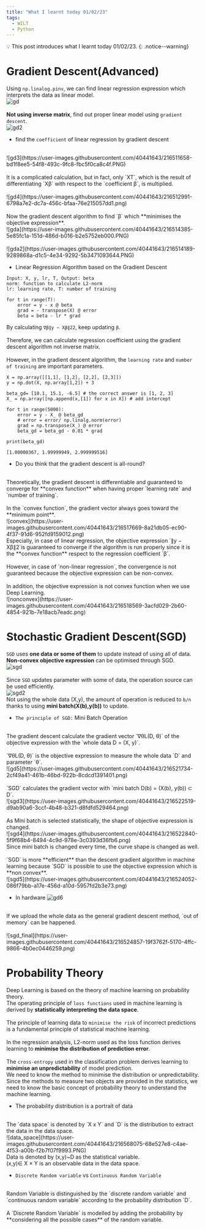 ```yaml
---
title: "What I learnt today 01/02/23"
tags:
  - WILT
  - Python
---
```

💡 This post introduces what I learnt today 01/02/23.
{: .notice--warning}
# Gradient Descent(Advanced)
Using `np.linalog.pinv`, we can find linear regression expression which interprets the data as linear model.
<br>
![gd](https://user-images.githubusercontent.com/40441643/216510956-01f5eb18-ba93-4ddb-ac29-c578cf557ef0.png)
<br>
<br>
**Not using inverse matrix**, find out proper linear model using `gradient descent`.
<br>
![gd2](https://user-images.githubusercontent.com/40441643/216511266-f654deed-1ba2-48b1-af06-ea4d2fdf4873.png)
- find the `coefficient` of linear regression by gradient descent
<br>
![gd3](https://user-images.githubusercontent.com/40441643/216511658-bd1f8ee5-54f8-493c-9fc8-fbc5f0ca8c4f.PNG)
<br>
<br>
It is a complicated calculation, but in fact, only `XT`, which is the result of differentiating `Xβ` with respect to the `coefficient β`, is multiplied.
<br>
<br>
![gd4](https://user-images.githubusercontent.com/40441643/216512991-6798a7e2-dc7a-456c-bfaa-76e215057dd1.png)
<br>
<br>
Now the gradient descent algorithm to find `β` which **minimises the objective expression**.
<br>
![gda](https://user-images.githubusercontent.com/40441643/216514385-5e85fc1a-151d-486d-b016-b2e5752eb000.PNG)
<br>
<br>
![gda2](https://user-images.githubusercontent.com/40441643/216514189-9289868a-d1c5-4e34-9292-5b3471093644.PNG)

- Linear Regression Algorithm based on the Gradient Descent

```
Input: X, y, lr, T, Output: beta
norm: function to calculate L2-norm
lr: learning rate, T: number of training

for t in range(T):
    error = y - x @ beta
    grad = - transpose(X) @ error
    beta = beta - lr * grad
```
By calculating `∇β∥y − Xβ∥22`, keep updating `β`.
<br>
<br>
Therefore, we can calculate regression coefficient using the gradient descent algorithm not inverse matrix.
<br>
<br>
However, in the gradient descent algorithm, the `learning rate` and `number of training` are important parameters.
```
X = np.array([[1,1], [1,2], [2,2], [2,3]])
y = np.dot(X, np.array[1,2]) + 3

beta_gd= [10.1, 15.1, -6.5] # the correct answer is [1, 2, 3]
X_ = np.array([np.append(x,[1]) for x in X]) # add intercept

for t in range(5000):
    error = y - X_ @ beta_gd
    # error = error/ np.linalg.norm(error)
    grad = np.transpose(X_) @ error
    beta_gd = beta_gd - 0.01 * grad

print(beta_gd)

[1.00000367, 1.99999949, 2.999999516]
```
- Do you think that the gradient descent is all-round?
<br>
Theoretically, the gradient descent is differentiable and guaranteed to converge for **convex function** when having proper `learning rate` and `number of training`.
<br>
<br>
In the `convex function`, the gradient vector always goes toward the **minimum point**.
<br>
![convex](https://user-images.githubusercontent.com/40441643/216517669-8a21db05-ec90-4f37-91d6-952fd9159012.png)
<br>
Especially, in case of linear regression, the objective expression `∥y − Xβ∥2`is guaranteed to converge if the algorithm is run properly since it is the **convex function** respect to the regression coefficient `β`.
<br>
<br>
However, in case of `non-linear regression`, the convergence is not guaranteed because the objective expression can be non-convex.
<br>
<br>
In addition, the objective expression is not convex function when we use Deep Learning.
<br>
![nonconvex](https://user-images.githubusercontent.com/40441643/216518569-3acfd029-2b60-4854-921b-7e18acb7eadc.png)

# Stochastic Gradient Descent(SGD)
`SGD` uses **one data or some of them** to update instead of using all of data.
<br>
**Non-convex objective expression** can be optimised through SGD.
<br>
![sgd](https://user-images.githubusercontent.com/40441643/216518864-66ddc194-b62b-4f92-a0e9-82f677c26ae6.PNG)
<br>
<br>
Since `SGD` updates parameter with some of data, the operation source can be used efficiently.
<br>
![sgd2](https://user-images.githubusercontent.com/40441643/216519243-3b4ade48-1df4-4567-a576-ca9a615fdeb2.png)
<br>
Not using the whole data (X,y), the amount of operation is reduced to `b/n` thanks to using **mini batch(X(b),y(b))** to update.
- `The principle of SGD:` Mini Batch Operation
<br>
The gradient descent calculate the gradient vector `∇θL(D, θ)` of the objective expression with the `whole data D = (X, y)`.
<br>
<br>
`∇θL(D, θ)` is the objective expression to measure the whole data `D` and parameter `θ`.
<br>
![gd5](https://user-images.githubusercontent.com/40441643/216521734-2cf49a41-461b-46bd-922b-8cdcd1391401.png)
<br>
<br>
`SGD` calculates the gradient vector with `mini batch D(b) = (X(b), y(b)) ⊂ D`.
<br>
![sgd3](https://user-images.githubusercontent.com/40441643/216522519-d9ab90a6-3ccf-4b48-b321-d8fdfd529464.png)
<br>
<br>
As Mini batch is selected statistically, the shape of objective expression is changed.
<br>
![sgd4](https://user-images.githubusercontent.com/40441643/216522840-5f9f68b4-8494-4c9d-978e-3c0393d36fb6.png)
<br>
Since mini batch is changed every time, the curve shape is changed as well.
<br>
<br>
`SGD` is more **efficient** than the descent gradient algorithm in machine learning because `SGD` is possible to use the objective expression which is **non convex**.
<br>
![sgd5](https://user-images.githubusercontent.com/40441643/216524052-086f79bb-a17e-456d-a10d-5957fd2b3e73.png)

- In hardware
![gd6](https://user-images.githubusercontent.com/40441643/216524380-4e383016-999f-49b9-b3ef-04cce6c3ad83.png)
<br>
If we upload the whole data as the general gradient descent method, `out of memory` can be happened.
<br>
<br>
![sgd_final](https://user-images.githubusercontent.com/40441643/216524857-19f3762f-5170-4ffc-9866-4b0ec0446259.png)

# Probability Theory
Deep Learning is based on the theory of machine learning on probability theory.
<br>
The operating principle of `loss functions` used in machine learning is derived by **statistically interpreting the data space**.
<br>
<br>
The principle of learning data to `minimise the risk` of incorrect predictions is a fundamental principle of statistical machine learning.
<br>
<br>
In the regression analysis, L2-norm used as the loss function derives learning to **minimise the distribution of prediction error**.
<br>
<br>
The `cross-entropy` used in the classification problem derives learning to **minimise an unpredictability** of model prediction.
<br>
We need to know the method to minimise the distribution or unpredictability. Since the methods to measure two objects are provided in the statistics, we need to know the basic concept of probability theory to understand the machine learning.
<br>
- The probability distribution is a portrait of data
<br>
The `data space` is denoted by `X x Y` and `D` is the distribution to extract the data in the data space.
<br>
![data_space](https://user-images.githubusercontent.com/40441643/216568075-68e527e8-c4ae-4f53-a00b-f2b7f07f9993.PNG)
<br>
Data is denoted by (x,y)~D as the statistical variable.
<br>
(x,y)∈ X × Y is an observable data in the data space.

- `Discrete Random variable` vs `Continuous Random Variable`
<br>
Random Variable is distinguished by the `discrete random variable` and `continuous random variable` according to the probability distribution `D`.
<br>
<br>
 A `Discrete Random Variable` is modelled by adding the probability by **considering all the possible cases** of the random variable.
